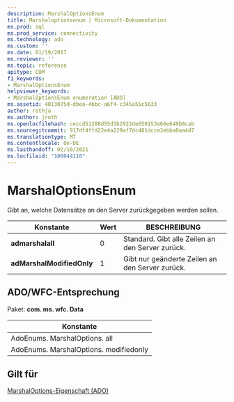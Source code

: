 ```yaml
---
description: MarshalOptionsEnum
title: Marshaloptionsenum | Microsoft-Dokumentation
ms.prod: sql
ms.prod_service: connectivity
ms.technology: ado
ms.custom: ''
ms.date: 01/19/2017
ms.reviewer: ''
ms.topic: reference
apitype: COM
f1_keywords:
- MarshalOptionsEnum
helpviewer_keywords:
- MarshalOptionsEnum enumeration [ADO]
ms.assetid: 4013075d-dbea-4bbc-a6f4-c345a55c5633
author: rothja
ms.author: jroth
ms.openlocfilehash: ceccd51288d55d3b2922de650153e66e649b8cab
ms.sourcegitcommit: 917df4ffd22e4a229af7dc481dcce3ebba0aa4d7
ms.translationtype: MT
ms.contentlocale: de-DE
ms.lasthandoff: 02/10/2021
ms.locfileid: "100044110"
---
```

# <a name="marshaloptionsenum"></a>MarshalOptionsEnum
Gibt an, welche Datensätze an den Server zurückgegeben werden sollen.  
  
|Konstante|Wert|BESCHREIBUNG|  
|--------------|-----------|-----------------|  
|**admarshalall**|0|Standard. Gibt alle Zeilen an den Server zurück.|  
|**adMarshalModifiedOnly**|1|Gibt nur geänderte Zeilen an den Server zurück.|  
  
## <a name="adowfc-equivalent"></a>ADO/WFC-Entsprechung  
 Paket: **com. ms. wfc. Data**  
  
|Konstante|  
|--------------|  
|AdoEnums. MarshalOptions. all|  
|AdoEnums. MarshalOptions. modifiedonly|  
  
## <a name="applies-to"></a>Gilt für  
 [MarshalOptions-Eigenschaft (ADO)](./marshaloptions-property-ado.md)